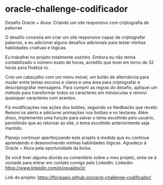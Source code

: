 # oracle-challenge-codificador

Desafio Oracle + Alura: Criando um site responsivo com criptografia de palavras

O desafio consistia em criar um site responsivo capaz de criptografar palavras, e eu adicionei alguns desafios adicionais para testar minhas habilidades criativas e lógicas.

Eu trabalhei no projeto totalmente sozinho. Embora eu não tenha contabilizado o número exato de horas, acredito que levei em torno de 32 horas para finalizá-lo.

Criei um cabeçalho com um menu móvel, um botão de alternância para mudar entre temas escuros e claros e uma área para criptografar e descriptografar mensagens. Para cumprir as regras do desafio, apliquei um método para transformar todos os caracteres em minúsculas e removi quaisquer caracteres com acentos.

Fiz modificações nas ações dos botões, seguindo os feedbacks que recebi. Removi os alerts e adicionei animações nos botões e no textarea. Além disso, implementei uma função para salvar o tema escolhido pelo usuário, permitindo que ao retornar ao site, o tema escolhido anteriormente seja mantido.

Planejo continuar aperfeiçoando este projeto à medida que eu continue aprendendo e desenvolvendo minhas habilidades lógicas. Agradeço à Oracle + Alura pela oportunidade da bolsa.

Se você tiver alguma dúvida ou comentário sobre o meu projeto, sinta-se à vontade para entrar em contato comigo pelo LinkedIn.
Linkedin: https://www.linkedin.com/in/osvaldocjr/


Link do projeto: https://floripasix.github.io/oracle-challenge-codificador/
